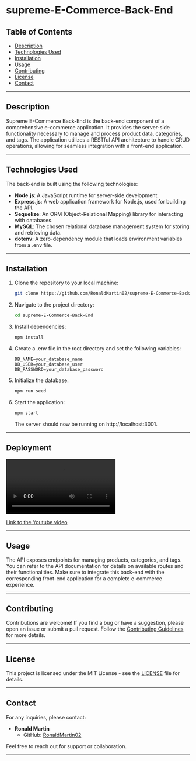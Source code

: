 # supreme-E-Commerce-Back-End

## Table of Contents

- [Description](#description)
- [Technologies Used](#technologies-used)
- [Installation](#installation)
- [Usage](#usage)
- [Contributing](#contributing)
- [License](#license)
- [Contact](#contact)

---

## Description

Supreme E-Commerce Back-End is the back-end component of a comprehensive e-commerce application. It provides the server-side functionality necessary to manage and process product data, categories, and tags. The application utilizes a RESTful API architecture to handle CRUD operations, allowing for seamless integration with a front-end application.

---

## Technologies Used

The back-end is built using the following technologies:

- **Node.js**: A JavaScript runtime for server-side development.
- **Express.js**: A web application framework for Node.js, used for building the API.
- **Sequelize**: An ORM (Object-Relational Mapping) library for interacting with databases.
- **MySQL**: The chosen relational database management system for storing and retrieving data.
- **dotenv**: A zero-dependency module that loads environment variables from a .env file.

---

## Installation

1. Clone the repository to your local machine:

   ```bash
   git clone https://github.com/RonaldMartin02/supreme-E-Commerce-Back-End.git
   ```
2. Navigate to the project directory:
   ``` bash
   cd supreme-E-Commerce-Back-End
   ```
3. Install dependencies:
   ```bash 
   npm install
   ```
4. Create a .env file in the root directory and set the following variables:
    ```env 
    DB_NAME=your_database_name
    DB_USER=your_database_user
    DB_PASSWORD=your_database_password
    ```
5. Initialize the database:
    ```bash 
    npm run seed
    ```
6. Start the application:
    ```bash
    npm start
    ```
    The server should now be running on http://localhost:3001.

---
## Deployment
<video src="./assets/MP4/13_ORM.mp4"></video>

[Link to the Youtube video](https://www.youtube.com/watch?v=ermnjEHeGPM)

---
## Usage

The API exposes endpoints for managing products, categories, and tags. You can refer to the API documentation for details on available routes and their functionalities. Make sure to integrate this back-end with the corresponding front-end application for a complete e-commerce experience.

---

## Contributing

Contributions are welcome! If you find a bug or have a suggestion, please open an issue or submit a pull request. Follow the [Contributing Guidelines](CONTRIBUTING.md) for more details.

---

## License

This project is licensed under the MIT License - see the [LICENSE](LICENSE) file for details.

---
## Contact

For any inquiries, please contact:

- **Ronald Martin**
  - GitHub: [RonaldMartin02](https://github.com/RonaldMartin02)
  
Feel free to reach out for support or collaboration.

---